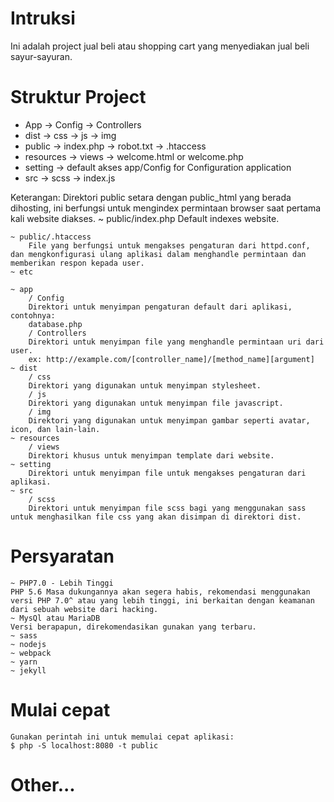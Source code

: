 # Intruksi

Ini adalah project jual beli atau shopping cart yang menyediakan jual beli sayur-sayuran.

# Struktur Project
* App
    -> Config
    -> Controllers
* dist
    -> css
    -> js
    -> img
* public
    -> index.php
    -> robot.txt
    -> .htaccess
* resources
    -> views
        -> welcome.html or welcome.php
* setting
    -> default akses app/Config for Configuration application
* src
    -> scss
    -> index.js

Keterangan:
    Direktori public setara dengan public_html yang berada dihosting, ini berfungsi untuk mengindex permintaan browser saat pertama kali website diakses.
    ~ public/index.php
        Default indexes website.

    ~ public/.htaccess
        File yang berfungsi untuk mengakses pengaturan dari httpd.conf, dan mengkonfigurasi ulang aplikasi dalam menghandle permintaan dan memberikan respon kepada user.
    ~ etc
 
    ~ app
        / Config
        Direktori untuk menyimpan pengaturan default dari aplikasi, contohnya:
        database.php
        / Controllers
        Direktori untuk menyimpan file yang menghandle permintaan uri dari user.
        ex: http://example.com/[controller_name]/[method_name][argument]
    ~ dist
        / css
        Direktori yang digunakan untuk menyimpan stylesheet.
        / js
        Direktori yang digunakan untuk menyimpan file javascript.
        / img
        Direktori yang digunakan untuk menyimpan gambar seperti avatar, icon, dan lain-lain.
    ~ resources
        / views
        Direktori khusus untuk menyimpan template dari website.
    ~ setting
        Direktori untuk menyimpan file untuk mengakses pengaturan dari aplikasi.
    ~ src
        / scss
        Direktori untuk menyimpan file scss bagi yang menggunakan sass untuk menghasilkan file css yang akan disimpan di direktori dist.

 # Persyaratan
    ~ PHP7.0 - Lebih Tinggi
    PHP 5.6 Masa dukungannya akan segera habis, rekomendasi menggunakan versi PHP 7.0^ atau yang lebih tinggi, ini berkaitan dengan keamanan dari sebuah website dari hacking.
    ~ MysQl atau MariaDB
    Versi berapapun, direkomendasikan gunakan yang terbaru.
    ~ sass
    ~ nodejs
    ~ webpack
    ~ yarn
    ~ jekyll

# Mulai cepat
    Gunakan perintah ini untuk memulai cepat aplikasi:
    $ php -S localhost:8080 -t public

# Other...
